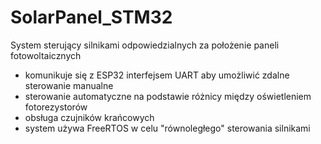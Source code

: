 # SolarPanel_STM32
System sterujący silnikami odpowiedzialnych za położenie paneli fotowoltaicznych
* komunikuje się z ESP32 interfejsem UART aby umożliwić zdalne sterowanie manualne
* sterowanie automatyczne na podstawie różnicy między oświetleniem fotorezystorów
* obsługa czujników krańcowych
* system używa FreeRTOS w celu "równoległego" sterowania silnikami
